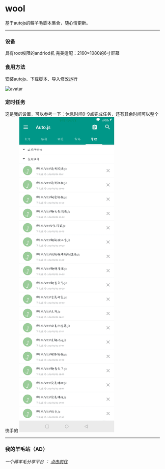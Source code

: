 # wool
基于autojs的薅羊毛脚本集合，随心情更新。
<hr>

### 设备
具有root权限的andriod机
完美适配：2160×1080的6寸屏幕


### 食用方法
安装autojs、下载脚本、导入修改运行



![avatar](https://github.com/jiemo9527/wool/blob/master/xunge.jpeg?raw=true)
### 定时任务
这是我的设置，可以参考一下：休息时间0-9点完成任务，还有其余时间可以整个快手的
![avatar](https://github.com/jiemo9527/wool/blob/master/定时任务参考设置.jpg?raw=true)

<hr>

###  我的羊毛站（AD）
###### 一个薅羊毛分享平台  ：  [点击前往](http://jie-getmao.top)
